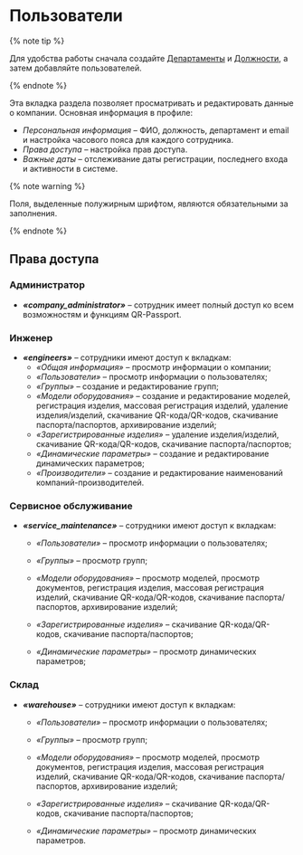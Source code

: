 # Пользователи
{% note tip %}

Для удобства работы сначала создайте [Департаменты](department.md#anchor) и [Должности](positions.md#anchor), а затем добавляйте пользователей. 

{% endnote %}

Эта вкладка раздела позволяет просматривать и редактировать данные о компании. 
Основная информация в профиле:
* _Персональная информация_ – ФИО, должность, департамент и email и настройка часового пояса для каждого сотрудника.  
* _Права доступа_ – настройка прав доступа.  
* _Важные даты_ – отслеживание даты регистрации, последнего входа и активности в системе.  

{% note warning %}

 Поля, выделенные полужирным шрифтом, являются обязательными за заполнения.

{% endnote %}

## Права доступа
### Администратор
* **_«company_administrator»_** – сотрудник имеет полный доступ ко всем возможностям и функциям QR-Passport.

### Инженер
* **_«engineers»_** – сотрудники имеют доступ к вкладкам:
    * _«Общая информация»_ – просмотр информации о компании;  
    * _«Пользователи»_ – просмотр информации о пользователях;  
    * _«Группы»_ – создание и редактирование групп;  
    * _«Модели оборудования»_ – создание и редактирование моделей, регистрация изделия, массовая регистрация изделий, удаление изделия/изделий, скачивание QR-кода/QR-кодов, скачивание паспорта/паспортов, архивирование изделий;  
    * _«Зарегистрированные изделия»_ – удаление изделия/изделий, скачивание QR-кода/QR-кодов, скачивание паспорта/паспортов;  
    * _«Динамические параметры»_ – создание и редактирование динамических параметров;  
    * _«Производители»_ – создание и редактирование наименований компаний-производителей.  

### Сервисное обслуживание

* **_«service_maintenance»_** – сотрудники имеют доступ к вкладкам:

    * _«Пользователи»_ – просмотр информации о пользователях;  
     
    * _«Группы»_ – просмотр групп;   
     
    * _«Модели оборудования»_ – просмотр моделей, просмотр документов, регистрация изделия, массовая регистрация изделий, скачивание QR-кода/QR-кодов, скачивание паспорта/паспортов, архивирование изделий;  
    
    * _«Зарегистрированные изделия»_ – скачивание QR-кода/QR-кодов, скачивание паспорта/паспортов;  
    
    * _«Динамические параметры»_ – просмотр динамических параметров;   

### Склад

* **_«warehouse»_** – сотрудники имеют доступ к вкладкам:

    * _«Пользователи»_ – просмотр информации о пользователях;  
    
    * _«Группы»_ – просмотр групп;  
    
    * _«Модели оборудования»_ – просмотр моделей, просмотр документов, регистрация изделия, массовая регистрация изделий, скачивание QR-кода/QR-кодов, скачивание паспорта/паспортов, архивирование изделий;  
    
    * _«Зарегистрированные изделия»_ – скачивание QR-кода/QR-кодов, скачивание паспорта/паспортов;  
    
    * _«Динамические параметры»_ – просмотр динамических параметров.  




